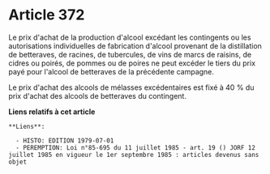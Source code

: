# Article 372

Le prix d'achat de la production d'alcool excédant les contingents ou les autorisations individuelles de fabrication d'alcool
provenant de la distillation de betteraves, de racines, de tubercules, de vins de marcs de raisins, de cidres ou poirés, de
pommes ou de poires ne peut excéder le tiers du prix payé pour l'alcool de betteraves de la précédente campagne.

Le prix d'achat des alcools de mélasses excédentaires est fixé à 40 % du prix d'achat des alcools de betteraves du
contingent.

**Liens relatifs à cet article**

	**Liens**:

	  - HISTO: EDITION 1979-07-01
	  - PEREMPTION: Loi n°85-695 du 11 juillet 1985 - art. 19 () JORF 12 juillet 1985 en vigueur le 1er septembre 1985 : articles devenus sans objet
